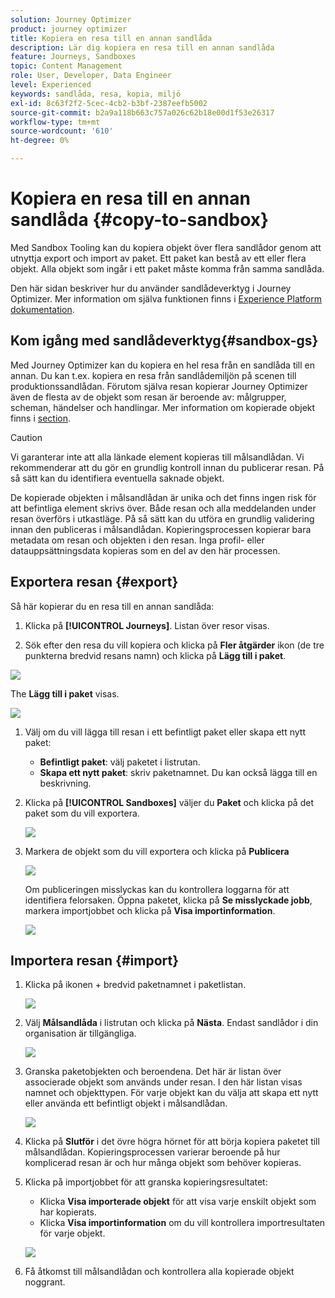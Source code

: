 ```yaml
---
solution: Journey Optimizer
product: journey optimizer
title: Kopiera en resa till en annan sandlåda
description: Lär dig kopiera en resa till en annan sandlåda
feature: Journeys, Sandboxes
topic: Content Management
role: User, Developer, Data Engineer
level: Experienced
keywords: sandlåda, resa, kopia, miljö
exl-id: 8c63f2f2-5cec-4cb2-b3bf-2387eefb5002
source-git-commit: b2a9a118b663c757a026c62b18e00d1f53e26317
workflow-type: tm+mt
source-wordcount: '610'
ht-degree: 0%

---
```


# Kopiera en resa till en annan sandlåda {#copy-to-sandbox}

<!--
>[!CONTEXTUALHELP]
>id="ajo_journey_copy_main"
>title="Copy a journey to another sandbox"
>abstract="Journey Optimizer allows you to copy an entire journey from one sandbox to another. For example, you can copy a journey from the Stage sandbox environment to your Production sandbox. In addition to the Journey itself, Journey Optimizer also copies most of the objects the journey depends on."

>[!CONTEXTUALHELP]
>id="ajo_journey_copy_sandbox_details"
>title="Sandbox details"
>abstract="Select the destination sandbox you want to copy the journey to. Only sandboxes within your organization are available."

>[!CONTEXTUALHELP]
>id="ajo_journey_copy_object_details"
>title="Object details"
>abstract="This is the journey you are going to copy."

>[!CONTEXTUALHELP]
>id="ajo_journey_copy_dependent_objects"
>title="Dependent objects"
>abstract="This is the list of associated objects used in the journey. This list displays the name, the object type, as well as the internal Journey Optimizer ID."
-->

Med Sandbox Tooling kan du kopiera objekt över flera sandlådor genom att utnyttja export och import av paket. Ett paket kan bestå av ett eller flera objekt. Alla objekt som ingår i ett paket måste komma från samma sandlåda.

Den här sidan beskriver hur du använder sandlådeverktyg i Journey Optimizer. Mer information om själva funktionen finns i [Experience Platform dokumentation](https://experienceleague.corp.adobe.com/docs/experience-platform/sandbox/ui/sandbox-tooling.html).

## Kom igång med sandlådeverktyg{#sandbox-gs}

Med Journey Optimizer kan du kopiera en hel resa från en sandlåda till en annan. Du kan t.ex. kopiera en resa från sandlådemiljön på scenen till produktionssandlådan. Förutom själva resan kopierar Journey Optimizer även de flesta av de objekt som resan är beroende av: målgrupper, scheman, händelser och handlingar. Mer information om kopierade objekt finns i [section](https://experienceleague.adobe.com/docs/experience-platform/sandbox/ui/sandbox-tooling.html#abobe-journey-optimizer-objects).

>[!CAUTION]
>
>Vi garanterar inte att alla länkade element kopieras till målsandlådan. Vi rekommenderar att du gör en grundlig kontroll innan du publicerar resan. På så sätt kan du identifiera eventuella saknade objekt.

De kopierade objekten i målsandlådan är unika och det finns ingen risk för att befintliga element skrivs över. Både resan och alla meddelanden under resan överförs i utkastläge. På så sätt kan du utföra en grundlig validering innan den publiceras i målsandlådan. Kopieringsprocessen kopierar bara metadata om resan och objekten i den resan. Inga profil- eller datauppsättningsdata kopieras som en del av den här processen.

## Exportera resan {#export}

Så här kopierar du en resa till en annan sandlåda:

1. Klicka på **[!UICONTROL Journeys]**. Listan över resor visas.

1. Sök efter den resa du vill kopiera och klicka på **Fler åtgärder** ikon (de tre punkterna bredvid resans namn) och klicka på **Lägg till i paket**.

![](assets/journey-sandbox1.png)

The **Lägg till i paket** visas.

![](assets/journey-sandbox2.png)

1. Välj om du vill lägga till resan i ett befintligt paket eller skapa ett nytt paket:

   * **Befintligt paket**: välj paketet i listrutan.
   * **Skapa ett nytt paket**: skriv paketnamnet. Du kan också lägga till en beskrivning.

1. Klicka på **[!UICONTROL Sandboxes]** väljer du **Paket** och klicka på det paket som du vill exportera.

   ![](assets/journey-sandbox3.png)

1. Markera de objekt som du vill exportera och klicka på **Publicera**

   ![](assets/journey-sandbox4.png)

   Om publiceringen misslyckas kan du kontrollera loggarna för att identifiera felorsaken. Öppna paketet, klicka på **Se misslyckade jobb**, markera importjobbet och klicka på **Visa importinformation**.

   ![](assets/journey-sandbox9.png)

## Importera resan {#import}

1. Klicka på ikonen + bredvid paketnamnet i paketlistan.

   ![](assets/journey-sandbox5.png)

1. Välj **Målsandlåda** i listrutan och klicka på **Nästa**. Endast sandlådor i din organisation är tillgängliga.

   ![](assets/journey-sandbox6.png)

1. Granska paketobjekten och beroendena. Det här är listan över associerade objekt som används under resan. I den här listan visas namnet och objekttypen. För varje objekt kan du välja att skapa ett nytt eller använda ett befintligt objekt i målsandlådan.

   ![](assets/journey-sandbox7.png)

1. Klicka på **Slutför** i det övre högra hörnet för att börja kopiera paketet till målsandlådan. Kopieringsprocessen varierar beroende på hur komplicerad resan är och hur många objekt som behöver kopieras.

1. Klicka på importjobbet för att granska kopieringsresultatet:

   * Klicka **Visa importerade objekt** för att visa varje enskilt objekt som har kopierats.
   * Klicka **Visa importinformation** om du vill kontrollera importresultaten för varje objekt.

   ![](assets/journey-sandbox8.png)

1. Få åtkomst till målsandlådan och kontrollera alla kopierade objekt noggrant.
